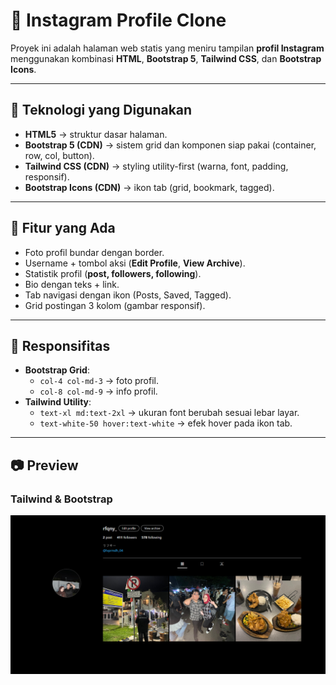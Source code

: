 # 📸 Instagram Profile Clone

Proyek ini adalah halaman web statis yang meniru tampilan **profil Instagram** menggunakan kombinasi **HTML**, **Bootstrap 5**, **Tailwind CSS**, dan **Bootstrap Icons**.  

---

## 🚀 Teknologi yang Digunakan

- **HTML5** → struktur dasar halaman.  
- **Bootstrap 5 (CDN)** → sistem grid dan komponen siap pakai (container, row, col, button).  
- **Tailwind CSS (CDN)** → styling utility-first (warna, font, padding, responsif).  
- **Bootstrap Icons (CDN)** → ikon tab (grid, bookmark, tagged).  

---

## 🎨 Fitur yang Ada

- Foto profil bundar dengan border.  
- Username + tombol aksi (**Edit Profile**, **View Archive**).  
- Statistik profil (**post, followers, following**).  
- Bio dengan teks + link.  
- Tab navigasi dengan ikon (Posts, Saved, Tagged).  
- Grid postingan 3 kolom (gambar responsif).  

---

## 📱 Responsifitas

- **Bootstrap Grid**:  
  - `col-4 col-md-3` → foto profil.  
  - `col-8 col-md-9` → info profil.  
- **Tailwind Utility**:  
  - `text-xl md:text-2xl` → ukuran font berubah sesuai lebar layar.  
  - `text-white-50 hover:text-white` → efek hover pada ikon tab.  

---
## 📷 Preview

### Tailwind & Bootstrap

![Tailwind & Bootstrap Preview](img/img1.png)


